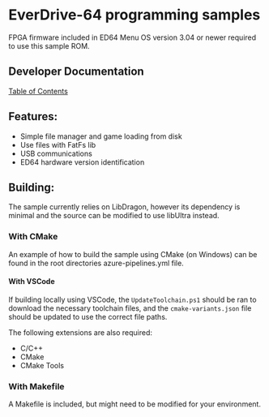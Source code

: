 # EverDrive-64 programming samples
FPGA firmware included in ED64 Menu OS version 3.04 or newer required to use this sample ROM.

## Developer Documentation
 [Table of Contents](docs/table_of_contents.md)

## Features:
* Simple file manager and game loading from disk
* Use files with FatFs lib
* USB communications
* ED64 hardware version identification

## Building:
The sample currently relies on LibDragon, however its dependency is minimal and the source can be modified to use libUltra instead.

### With CMake
An example of how to build the sample using CMake (on Windows) can be found in the root directories azure-pipelines.yml file.

#### With VSCode
If building locally using VSCode, the `UpdateToolchain.ps1` should be ran to download the necessary toolchain files, and the `cmake-variants.json` file should be updated to use the correct file paths.

The following extensions are also required:
* C/C++
* CMake
* CMake Tools 

### With Makefile
A Makefile is included, but might need to be modified for your environment.
